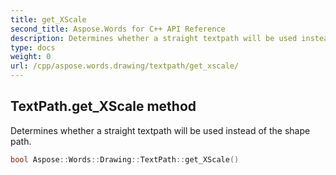 ```yaml
---
title: get_XScale
second_title: Aspose.Words for C++ API Reference
description: Determines whether a straight textpath will be used instead of the shape path. 
type: docs
weight: 0
url: /cpp/aspose.words.drawing/textpath/get_xscale/
---
```

## TextPath.get_XScale method


Determines whether a straight textpath will be used instead of the shape path.

```cpp
bool Aspose::Words::Drawing::TextPath::get_XScale()
```

